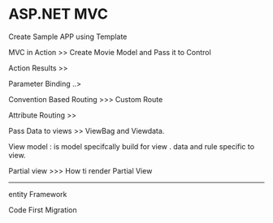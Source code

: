 # ASP.NET MVC

Create Sample APP using Template 

MVC in Action >>  Create Movie Model and Pass it to Control 

Action Results >>

Parameter Binding ..>

Convention Based Routing >>> Custom Route

Attribute Routing >>
 
Pass Data to views >> ViewBag and Viewdata.

View model : is model specifcally build for view . data and rule specific to view.

Partial view >>> How ti render Partial View

-----------------
entity Framework

Code First Migration 